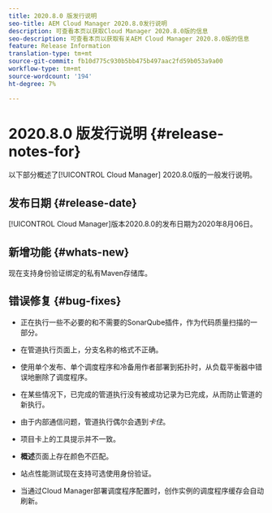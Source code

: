 ```yaml
---
title: 2020.8.0 版发行说明
seo-title: AEM Cloud Manager 2020.8.0发行说明
description: 可查看本页以获取Cloud Manager 2020.8.0版的信息
seo-description: 可查看本页以获取有关AEM Cloud Manager 2020.8.0版的信息
feature: Release Information
translation-type: tm+mt
source-git-commit: fb10d775c930b5bb475b497aac2fd59b053a9a00
workflow-type: tm+mt
source-wordcount: '194'
ht-degree: 7%

---
```


# 2020.8.0 版发行说明 {#release-notes-for}

以下部分概述了[!UICONTROL Cloud Manager] 2020.8.0版的一般发行说明。

## 发布日期 {#release-date}

[!UICONTROL Cloud Manager]版本2020.8.0的发布日期为2020年8月06日。

## 新增功能 {#whats-new}

现在支持身份验证绑定的私有Maven存储库。

## 错误修复 {#bug-fixes}

* 正在执行一些不必要的和不需要的SonarQube插件，作为代码质量扫描的一部分。

* 在管道执行页面上，分支名称的格式不正确。

* 使用单个发布、单个调度程序和冷备用作者部署到拓扑时，从负载平衡器中错误地删除了调度程序。

* 在某些情况下，已完成的管道执行没有被成功记录为已完成，从而防止管道的新执行。

* 由于内部通信问题，管道执行偶尔会遇到&#x200B;*卡住*。

* 项目卡上的工具提示并不一致。

* **概述**&#x200B;页面上存在颜色不匹配。

* 站点性能测试现在支持可选使用身份验证。

* 当通过Cloud Manager部署调度程序配置时，创作实例的调度程序缓存会自动刷新。

